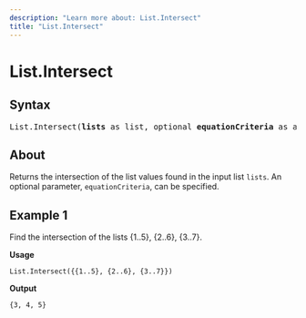 ```yaml
---
description: "Learn more about: List.Intersect"
title: "List.Intersect"
---
```

# List.Intersect

## Syntax

<pre>
List.Intersect(<b>lists</b> as list, optional <b>equationCriteria</b> as any) as list
</pre>

## About

Returns the intersection of the list values found in the input list `lists`. An optional parameter, `equationCriteria`, can be specified.

## Example 1

Find the intersection of the lists {1..5}, {2..6}, {3..7}.

**Usage**

```powerquery-m
List.Intersect({{1..5}, {2..6}, {3..7}})
```

**Output**

`{3, 4, 5}`
